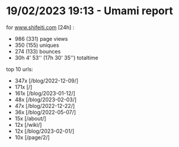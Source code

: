 # 19/02/2023 19:13 - Umami report
for www.shifeiti.com [24h] :

 - 986 (331) page views
 - 350 (155) uniques
 - 274 (133) bounces
 - 30h 4' 53'' (17h 30' 35'') totaltime


top 10 urls:
 - 347x [/blog/2022-12-09/]
 - 171x [/]
 - 161x [/blog/2023-01-12/]
 - 48x [/blog/2023-02-03/]
 - 47x [/blog/2022-12-22/]
 - 36x [/blog/2022-05-07/]
 - 15x [/about/]
 - 12x [/wiki/]
 - 12x [/blog/2023-02-01/]
 - 10x [/page/2/]


